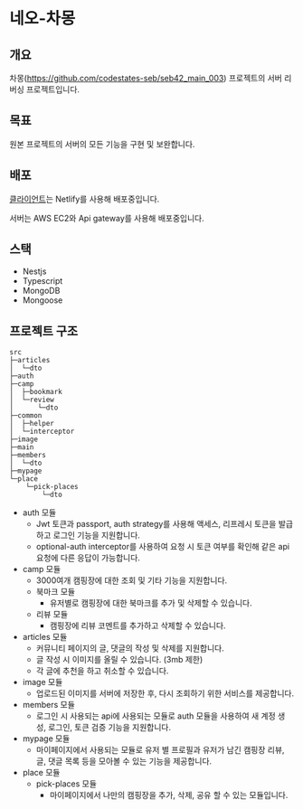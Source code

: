 # 네오-차몽

## 개요

차몽(https://github.com/codestates-seb/seb42_main_003) 프로젝트의 서버 리버싱 프로젝트입니다.

## 목표

원본 프로젝트의 서버의 모든 기능을 구현 및 보완합니다.

## 배포

[클라이언트](https://chamong.netlify.app/)는 Netlify를 사용해 배포중입니다.

서버는 AWS EC2와 Api gateway를 사용해 배포중입니다.

## 스택

- Nestjs
- Typescript
- MongoDB
- Mongoose

## 프로젝트 구조

```
src
├─articles
│  └─dto
├─auth
├─camp
│  ├─bookmark
│  └─review
│      └─dto
├─common
│  ├─helper
│  └─interceptor
├─image
├─main
├─members
│  └─dto
├─mypage
└─place
    └─pick-places
        └─dto
```
- auth 모듈
    - Jwt 토큰과 passport, auth strategy를 사용해 액세스, 리프레시 토큰을 발급하고 로그인 기능을 지원합니다.
    - optional-auth interceptor를 사용하여 요청 시 토큰 여부를 확인해 같은 api 요청에 다른 응답이 가능합니다.
- camp 모듈
    - 3000여개 캠핑장에 대한 조회 및 기타 기능을 지원합니다.
    - 북마크 모듈
        - 유저별로 캠핑장에 대한 북마크를 추가 및 삭제할 수 있습니다.
    - 리뷰 모듈
        - 캠핑장에 리뷰 코멘트를 추가하고 삭제할 수 있습니다.
- articles 모듈
    - 커뮤니티 페이지의 글, 댓글의 작성 및 삭제를 지원합니다.
    - 글 작성 시 이미지를 올릴 수 있습니다. (3mb 제한)
    - 각 글에 추천을 하고 취소할 수 있습니다.
- image 모듈
    - 업로드된 이미지를 서버에 저장한 후, 다시 조회하기 위한 서비스를 제공합니다.
- members 모듈
    - 로그인 시 사용되는 api에 사용되는 모듈로 auth 모듈을 사용하여 새 계정 생성, 로그인, 토큰 검증 기능을 지원합니다.
- mypage 모듈
    - 마이페이지에서 사용되는 모듈로 유저 별 프로필과 유저가 남긴 캠핑장 리뷰, 글, 댓글 목록 등을 모아볼 수 있는 기능을 제공합니다.
- place 모듈
    - pick-places 모듈
        - 마이페이지에서 나만의 캠핑장을 추가, 삭제, 공유 할 수 있는 모듈입니다.
